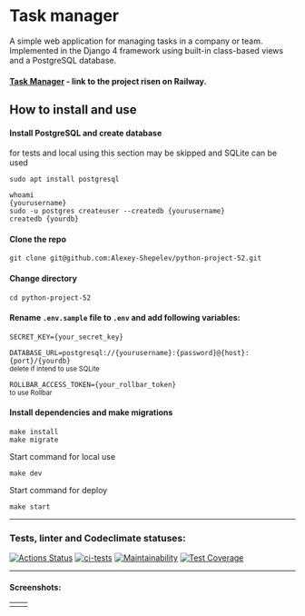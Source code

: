 # Task manager

A simple web application for managing tasks in a company or team. Implemented in the Django 4 framework using built-in class-based views and a PostgreSQL database.

#### [Task Manager](https://sailor-python-project-52-production.up.railway.app) - link to the project risen on Railway.

## How to install and use
#### Install PostgreSQL and create database
for tests and local using this section may be skipped and SQLite can be used
```commandline
sudo apt install postgresql
```
```commandline
whoami
{yourusername}
sudo -u postgres createuser --createdb {yourusername}
createdb {yourdb}
```
#### Clone the repo
```commandline
git clone git@github.com:Alexey-Shepelev/python-project-52.git
```
#### Change directory
```commandline
cd python-project-52
```
#### Rename `.env.sample` file to `.env` and add following variables:
`SECRET_KEY={your_secret_key}`

`DATABASE_URL=postgresql://{yourusername}:{password}@{host}:{port}/{yourdb}`<br> 
<small>delete if intend to use SQLite</small>

`ROLLBAR_ACCESS_TOKEN={your_rollbar_token}`<br>
<small>to use Rollbar</small>

#### Install dependencies and make migrations
```commandline
make install
make migrate
```

Start command for local use
```commandline
make dev
```

Start command for deploy
```commandline
make start
```

---

### Tests, linter and Codeclimate statuses:
[![Actions Status](https://github.com/Alexey-Shepelev/python-project-52/workflows/hexlet-check/badge.svg)](https://github.com/Alexey-Shepelev/python-project-52/actions)
[![ci-tests](https://github.com/Alexey-Shepelev/python-project-52/actions/workflows/ci-tests.yml/badge.svg)](https://github.com/Alexey-Shepelev/python-project-52/actions/workflows/ci-tests.yml)
[![Maintainability](https://api.codeclimate.com/v1/badges/3dfdd05bc70770b32112/maintainability)](https://codeclimate.com/github/Alexey-Shepelev/python-project-52/maintainability)
[![Test Coverage](https://api.codeclimate.com/v1/badges/3dfdd05bc70770b32112/test_coverage)](https://codeclimate.com/github/Alexey-Shepelev/python-project-52/test_coverage)

---

#### Screenshots:

|     |     |
|-----|-----|
|     |     |